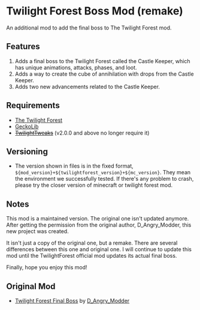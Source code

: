 # Twilight Forest Boss Mod (remake)

An additional mod to add the final boss to The Twilight Forest mod.

## Features

1. Adds a final boss to the Twilight Forest called the Castle Keeper, which has unique animations, attacks, phases, and loot.
2. Adds a way to create the cube of annihilation with drops from the Castle Keeper.
3. Adds two new advancements related to the Castle Keeper.

## Requirements
* [The Twilight Forest](https://www.curseforge.com/minecraft/mc-mods/the-twilight-forest)
* [GeckoLib](https://www.curseforge.com/minecraft/mc-mods/geckolib)
* ~~[TwilightTweaks](https://www.curseforge.com/minecraft/mc-mods/twilight-tweaks)~~ (v2.0.0 and above no longer require it)

## Versioning

* The version shown in files is in the fixed format, `${mod_version}+${twilightforest_version}+${mc_version}`. They mean the environment we successfully tested. If there's any problem to crash, please try the closer version of minecraft or twilight forest mod.

## Notes

This mod is a maintained version.
The original one isn't updated anymore.
After getting the permission from the original author, D_Angry_Modder,
this new project was created.

It isn't just a copy of the original one, but a remake.
There are several differences between this one and original one.
I will continue to update this mod until the TwilightForest official mod updates its actual final boss.

Finally, hope you enjoy this mod!

## Original Mod
* [Twilight Forest Final Boss](https://www.curseforge.com/minecraft/mc-mods/twilight-forest-final-boss) by [D_Angry_Modder](https://www.curseforge.com/members/d_angry_modder)